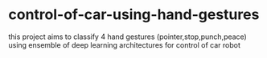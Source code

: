 # control-of-car-using-hand-gestures
this project aims to classify 4 hand gestures (pointer,stop,punch,peace) using ensemble of deep learning architectures for control of car robot
